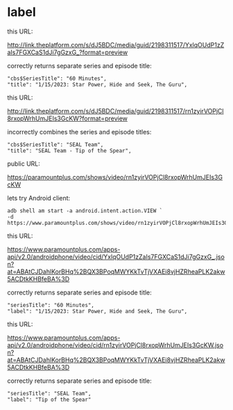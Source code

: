 # label

this URL:

http://link.theplatform.com/s/dJ5BDC/media/guid/2198311517/YxlqOUdP1zZaIs7FGXCaS1dJi7gGzxG_?format=preview

correctly returns separate series and episode title:

~~~
"cbs$SeriesTitle": "60 Minutes",
"title": "1/15/2023: Star Power, Hide and Seek, The Guru",
~~~

this URL:

http://link.theplatform.com/s/dJ5BDC/media/guid/2198311517/rn1zyirVOPjCl8rxopWrhUmJEIs3GcKW?format=preview

incorrectly combines the series and episode titles:

~~~
"cbs$SeriesTitle": "SEAL Team",
"title": "SEAL Team - Tip of the Spear",
~~~

public URL:

https://paramountplus.com/shows/video/rn1zyirVOPjCl8rxopWrhUmJEIs3GcKW

lets try Android client:

~~~
adb shell am start -a android.intent.action.VIEW `
-d https://www.paramountplus.com/shows/video/rn1zyirVOPjCl8rxopWrhUmJEIs3GcKW/
~~~

this URL:

https://www.paramountplus.com/apps-api/v2.0/androidphone/video/cid/YxlqOUdP1zZaIs7FGXCaS1dJi7gGzxG_.json?at=ABAtCJDahlKorBHq%2BQX3BPoqMWYKkTvTjVXAEi8vjHZRheaPLK2akw5ACDtkKHBfeBA%3D

correctly returns separate series and episode title:

~~~
"seriesTitle": "60 Minutes",
"label": "1/15/2023: Star Power, Hide and Seek, The Guru",
~~~

this URL:

https://www.paramountplus.com/apps-api/v2.0/androidphone/video/cid/rn1zyirVOPjCl8rxopWrhUmJEIs3GcKW.json?at=ABAtCJDahlKorBHq%2BQX3BPoqMWYKkTvTjVXAEi8vjHZRheaPLK2akw5ACDtkKHBfeBA%3D

correctly returns separate series and episode title:

~~~
"seriesTitle": "SEAL Team",
"label": "Tip of the Spear"
~~~
